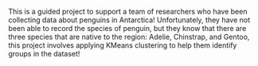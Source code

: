 This is a guided project to support a team of researchers who have been collecting data about penguins in Antarctica!
Unfortunately, they have not been able to record the species of penguin, but they know that there are three species that are native to the region: Adelie, Chinstrap, and Gentoo, this project involves applying KMeans clustering to help them identify groups in the dataset!
